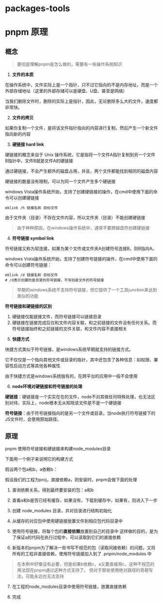 # packages-tools

# pnpm 原理

## 概念

> 要彻底理解pnpm是怎么做的，需要有一些操作系统知识

1. **文件的本质**

在操作系统中，文件实际上是一个指针，只不过它指向的不是内存地址，而是一个外部存储地址（这里的外部存储可以是硬盘、U盘、甚至是网络）

当我们删除文件时，删除的实际上是指针，因此，无论删除多么大的文件，速度都非常快。

2. **文件的拷贝**

如果你复制一个文件，是将该文件指针指向的内容进行复制，然后产生一个新文件指向新的内容

3. **硬链接 hard link**

硬链接的概念来自于 Unix 操作系统，它是指将一个文件A指针复制到另一个文件B指针中，文件B就是文件A的硬链接

通过硬链接，不会产生额外的磁盘占用，并且，两个文件都能找到相同的磁盘内容

硬链接的数量没有限制，可以为同一个文件产生多个硬链接

windows Vista操作系统开始，支持了创建硬链接的操作，在cmd中使用下面的命令可以创建硬链接

```shell
mklink /h 链接名称 目标文件
```

由于文件夹（目录）不存在文件内容，所以文件夹（目录）不能创建硬链接

> 由于种种原因，在windows操作系统中，通常不要跨越盘符创建硬链接

4. **符号链接 symbol link**

符号链接又称为软连接，如果为某个文件或文件夹A创建符号连接B，则B指向A。

windows Vista操作系统开始，支持了创建符号链接的操作，在cmd中使用下面的命令可以创建符号链接：

```shell
mklink /d 链接名称 目标文件
# /d表示创建的是目录的符号链接，不写则是文件的符号链接
```

> 早期的windows系统不支持符号链接，但它提供了一个工具junction来达到类似的功能

**符号链接和硬链接的区别**

1) 硬链接仅能链接文件，而符号链接可以链接目录
2) 硬链接在链接完成后仅和文件内容关联，和之前链接的文件没有任何关系。而符号链接始终和之前链接的文件关联，和文件内容不直接相关

5. **快捷方式**

快捷方式类似于符号链接，是windows系统早期就支持的链接方式。

它不仅仅是一个指向其他文件或目录的指针，其中还包含了各种信息：如权限、兼容性启动方式等其他各种属性

由于快捷方式是windows系统独有的，在跨平台的应用中一般不会使用

6. **node环境对硬链接和符号链接的处理**

**硬链接**：硬链接是一个实实在在的文件，node不对其做任何特殊处理，也无法区别对待，实际上，node根本无从知晓该文件是不是一个硬链接

**符号链接**：由于符号链接指向的是另一个文件或目录，当node执行符号链接下的JS文件时，会使用原始路径。

## 原理

pnpm 使用符号链接和硬链接来构建node_modules目录

下面用一个例子来说明它的构建方式

假设两个包a和b，a依赖b：

假设我们的工程为proj，直接依赖a，则安装时，pnpm会做下面的处理

1. 查询依赖关系，得到最终要安装的包：a和b

2. 查看a和b是否已经有缓存，如果没有，下载到缓存中，如果有，则进入下一步

3. 创建 node_modules 目录，并对目录进行结构初始化

4. 从缓存的对应包中使用硬链接放置文件到相应包代码目录中

5. 使用符号链接，将每个包的**直接依赖**放置到自己的目录中
这样做的目的，是为了保证a的代码在执行过程中，可以读取到它们的直接依赖

6. 新版本的pnpm为了解决一些书写不规范的包（读取间接依赖）的问题，又将所有的工程非直接依赖，使用符号链接加入到了 .pnpm/node_modules 中

> 在本例中好像没有必要，但是如果b依赖c，a又要直接用c，这种不规范的用法现在pnpm通过这种方式支持了。
> 但对于那些使用绝对路径的奇葩写法，可能永远也无法支持

7. 在工程的node_modules目录中使用符号链接，放置直接依赖

8. 完成

